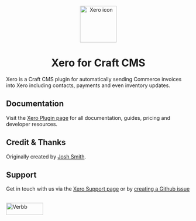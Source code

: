 <p align="center"><img src="https://verbb.imgix.net/plugins/xero/xero-icon.svg" width="100" height="100" alt="Xero icon"></p>
<h1 align="center">Xero for Craft CMS</h1>

Xero is a Craft CMS plugin for automatically sending Commerce invoices into Xero including contacts, payments and even inventory updates.

## Documentation
Visit the [Xero Plugin page](https://verbb.io/craft-plugins/xero) for all documentation, guides, pricing and developer resources.

## Credit & Thanks
Originally created by [Josh Smith](https://joshthe.dev).

## Support
Get in touch with us via the [Xero Support page](https://verbb.io/craft-plugins/xero/support) or by [creating a Github issue](https://github.com/verbb/xero/issues)

<h2></h2>

<a href="https://verbb.io" target="_blank">
    <img width="101" height="33" src="https://verbb.io/assets/img/verbb-pill.svg" alt="Verbb">
</a>
